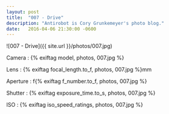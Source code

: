 ```yaml
---
layout: post
title:  "007 - Drive"
description: "Antirobot is Cory Grunkemeyer's photo blog."
date:   2016-04-06 21:30:00 -0600
---
```


![007 - Drive]({{ site.url }}/photos/007.jpg)

Camera
: {% exiftag model, photos, 007.jpg %}

Lens
: {% exiftag focal_length.to_f, photos, 007.jpg %}mm

Aperture
: f{% exiftag f_number.to_f, photos, 007.jpg %}

Shutter
: {% exiftag exposure_time.to_s, photos, 007.jpg %}

ISO
: {% exiftag iso_speed_ratings, photos, 007.jpg %}
